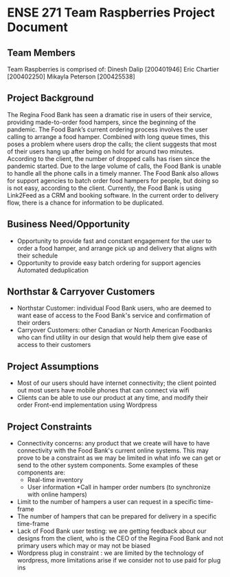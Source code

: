 

# ENSE 271 Team Raspberries Project Document

## Team Members
Team Raspberries is comprised of:
Dinesh Dalip [200401946]
Eric Chartier [200402250]
Mikayla Peterson [200425538]

## Project Background
The Regina Food Bank has seen a dramatic rise in users of their service, providing made-to-order food hampers, since the beginning of the pandemic. The Food Bank’s current ordering process involves the user calling to arrange a food hamper. Combined with long queue times, this poses a problem where users drop the calls; the client suggests that most of their users hang up after being on hold for around two minutes. According to the client, the number of dropped calls has risen since the pandemic started. Due to the large volume of calls, the Food Bank is unable to handle all the phone calls in a timely manner. The Food Bank also allows for support agencies to batch order food hampers for people, but doing so is not easy, according to the client. Currently, the Food Bank is using Link2Feed as a CRM and booking software. In the current order to delivery flow, there is a chance for information to be duplicated.  

## Business Need/Opportunity
* Opportunity to provide fast and constant engagement for the user to order a food hamper, and arrange pick up and delivery that aligns with their schedule 
* Opportunity to provide easy batch ordering for support agencies 
Automated deduplication 

## Northstar & Carryover Customers
* Northstar Customer: individual Food Bank users, who are deemed to want ease of access to the Food Bank's service and confirmation of their orders
* Carryover Customers: other Canadian or North American Foodbanks who can find utility in our design that would help them give ease of access to their customers

## Project Assumptions
* Most of our users should have internet connectivity; the client pointed out most users have mobile phones that can connect via wifi
* Clients can be able to use our product at any time, and modify their order
Front-end implementation using Wordpress

## Project Constraints
* Connectivity concerns: any product that we create will have to have connectivity with the Food Bank's current online systems. This may prove to be a constraint as we may be limited in what info we can get or send to the other system components. Some examples of these components are:
  * Real-time inventory 
  * User information 
  *Call in hamper order numbers (to synchronize with online hampers)
* Limit to the number of hampers a user can request in a specific time-frame
* The number of hampers that can be prepared for delivery in a specific time-frame
* Lack of Food Bank user testing: we are getting feedback about our designs from the client, who is the CEO of the Regina Food Bank and not primary users which may or may not be biased 
* Wordpress plug in constraint : we are limited by the technology of wordpress, more limitations arise if we consider not to use paid for plug ins
